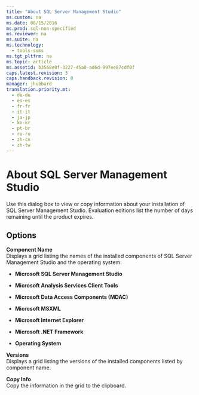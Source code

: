 ```yaml
---
title: "About SQL Server Management Studio"
ms.custom: na
ms.date: 08/15/2016
ms.prod: sql-non-specified
ms.reviewer: na
ms.suite: na
ms.technology: 
  - tools-ssms
ms.tgt_pltfrm: na
ms.topic: article
ms.assetid: b3568e0f-3227-45a0-ad6d-997ee87cdf0f
caps.latest.revision: 3
caps.handback.revision: 0
manager: jhubbard
translation.priority.mt: 
  - de-de
  - es-es
  - fr-fr
  - it-it
  - ja-jp
  - ko-kr
  - pt-br
  - ru-ru
  - zh-cn
  - zh-tw
---
```

# About SQL Server Management Studio
Use this dialog box to view or copy information about your installation of SQL Server Management Studio. Evaluation editions list the number of days remaining until the product expires.  
  
## Options  
**Component Name**  
Displays a grid listing the names of the installed components of SQL Server Management Studio and the operating system:  
  
-   **Microsoft SQL Server Management Studio**  
  
-   **Microsoft Analysis Services Client Tools**  
  
-   **Microsoft Data Access Components (MDAC)**  
  
-   **Microsoft MSXML**  
  
-   **Microsoft Internet Explorer**  
  
-   **Microsoft .NET Framework**  
  
-   **Operating System**  
  
**Versions**  
Displays a grid listing the versions of the installed components listed by component name.  
  
**Copy Info**  
Copy the information in the grid to the clipboard.  
  
